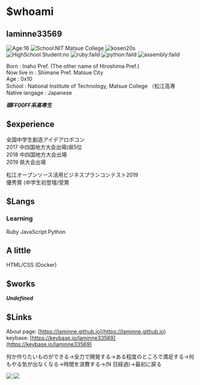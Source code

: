 # $whoami 
## laminne33569

![Age:16](https://img.shields.io/badge/Age-16-green?style=for-the-badge)
![School:NIT Matsue College](https://img.shields.io/badge/School-NIT,_Matsue_College-blue?style=for-the-badge)
![kosen20s](https://img.shields.io/badge/kosen-20s-skyblue?style=for-the-badge)
![HighSchool Student:no](https://img.shields.io/badge/HighSchool_Student-no-yellow?style=for-the-badge)
![ruby:faild](https://img.shields.io/badge/ruby-faild-red?style=for-the-badge)
![python:faild](https://img.shields.io/badge/python-faild-red?style=for-the-badge)
![assembly:faild](https://img.shields.io/badge/HTML\&CSS-Can't_understand-red?style=for-the-badge)

Born : Inaho Pref. (The other name of Hiroshima Pref.)  
Now live in : Shimane Pref. Matsue City  
Age : 0x10  
School : National Institute of Technology, Matsue College （松江高専  
Native langage : Japanese

***頭FF00FF系高専生***

## $experience
全国中学生創造アイデアロボコン  
2017 中四国地方大会出場(県5位  
2018 中四国地方大会出場  
2019 県大会出場  

松江オープンソース活用ビジネスプランコンテスト2019  
優秀賞 (中学生初登壇/受賞  

## $Langs
### Learning
Ruby JavaScript Python

## A little
HTML/CSS
(Docker)

## $works

**_Undefined_**

## $Links

About page: [https://laminne.github.io](https://laminne.github.io)  
keybase: [https://keybase.io/laminne33569](https://keybase.io/laminne33569)

何か作りたいものができる->全力で開発する->ある程度のところで満足する->何もやる気が出なくなる->時間を浪費する->(N 日経過)->最初に戻る

<a href="https://github.com/anuraghazra/github-readme-stats">
  <img align="left" src="https://github-readme-stats.vercel.app/api?username=laminne&count_private=true&show_icons=true" />
</a>
<a href="https://github.com/anuraghazra/github-readme-stats">
  <img align="left" src="https://github-readme-stats.vercel.app/api/top-langs/?username=laminne" />
</a>
